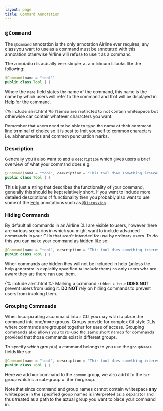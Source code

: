 ```yaml
---
layout: page
title: Command Annotation
---
```


## `@Command`

The `@Command` annotation is the only annotation Airline ever requires, any class you want to use as a command must be annotated with this annotation otherwise Airline will refuse to use it as a command.

The annotation is actually very simple, at a minimum it looks like the following:

```java
@Command(name = "tool")
public class Tool { }
```

Where the `name` field states the name of the command, this name is the name by which users will refer to the command and that will be displayed in [Help](../help/) for the command.

{% include alert.html %}
Names are restricted to not contain whitespace but otherwise can contain whatever characters you want.
	
Remember that users need to be able to type the name at their command line terminal of choice so it is best to limit yourself to common characters i.e. alphanumerics and common punctuation marks.

### Description

Generally you'll also want to add a `description` which gives users a brief overview of what your command does e.g.

```java
@Command(name = "tool", description = "This tool does something interesting")
public class Tool { }
```

This is just a string that describes the functionality of your command, generally this should be kept relatively short.  If you want to include more detailed descriptions of functionality then you probably also want to use some of the [Help](../help/) annotations such as [`@Discussion`](discussion.html)

### Hiding Commands

By default all commands in an Airline CLI are visible to users, however there are various scenarios in which you might want to include advanced commands in your CLIs that aren't intended for use by ordinary users.  To do this you can make your command as hidden like so:

```java
@Command(name = "tool", description = "This tool does something interesting", hidden = true)
public class Tool { }
```

When commands are hidden they will not be included in help (unless the help generator is explicitly specified to include them) so only users who are aware they are there can use them.

{% include alert.html %}
Marking a command `hidden = true` **DOES NOT** prevent users from using it.  **DO NOT** rely on hiding commands to prevent users from invoking them.

### Grouping Commands

When incorporating a command into a CLI you may wish to place the command into one/more groups.  Groups provide for complex Git style CLIs where commands are grouped together for ease of access.  Grouping commands also allows you to re-use the same short names for commands provided that those commands exist in different groups.

To specify which group(s) a command belongs to you use the `groupNames` fields like so:

```java
@Command(name = "tool", description = "This tool does something interesting", hidden = true, groupNames = { "common", "foo bar"})
public class Tool { }
```
	
Here we add our command to the `common` group, we also add it to the `bar` group which is a sub-group of the `foo` group.

Note that since command and group names cannot contain whitespace **any** whitespace in the specified group names is interpreted as a separator and thus treated as a path to the actual group you want to place your command in.

